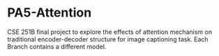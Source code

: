 # PA5-Attention
CSE 251B final project to explore the effects of attention mechanism on traditional encoder-decoder structure for image captioning task.
Each Branch contains a different model.
